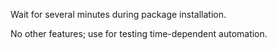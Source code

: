 Wait for several minutes during package installation.

No other features; use for testing time-dependent automation.